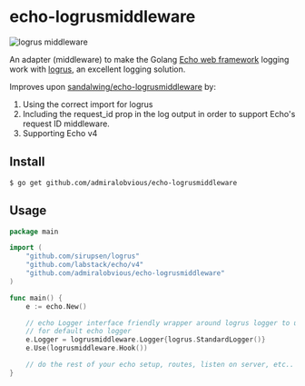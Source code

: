 # echo-logrusmiddleware

![logrus middleware](/logrus.png)

An adapter (middleware) to make the Golang [Echo web
framework](https://github.com/labstack/echo) logging work with
[logrus](https://github.com/sirupsen/logrus), an excellent logging solution.

Improves upon [sandalwing/echo-logrusmiddleware](https://github.com/sandalwing/echo-logrusmiddleware) by:
1. Using the correct import for logrus
2. Including the request_id prop in the log output in order to support Echo's request ID middleware.
3. Supporting Echo v4

## Install

```
$ go get github.com/admiralobvious/echo-logrusmiddleware
```

## Usage

```go
package main

import (
	"github.com/sirupsen/logrus"
	"github.com/labstack/echo/v4"
	"github.com/admiralobvious/echo-logrusmiddleware"
)

func main() {
	e := echo.New()

	// echo Logger interface friendly wrapper around logrus logger to use it
	// for default echo logger
	e.Logger = logrusmiddleware.Logger{logrus.StandardLogger()}
	e.Use(logrusmiddleware.Hook())

	// do the rest of your echo setup, routes, listen on server, etc..
}
```
